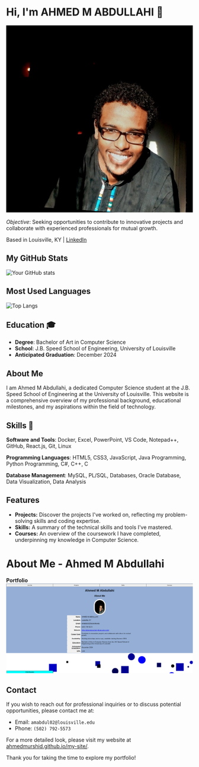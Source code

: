 # Hi, I'm AHMED M ABDULLAHI 👋

![AHMED](src/images/me.jpeg)

*Objective*: Seeking opportunities to contribute to innovative projects and collaborate with experienced professionals for mutual growth.

Based in Louisville, KY | [LinkedIn](https://www.linkedin.com/in/ahmed001a/)

## My GitHub Stats

![Your GitHub stats](https://github-readme-stats.vercel.app/api?username=[Your-GitHub-Username]&show_icons=true)

## Most Used Languages

![Top Langs](https://github-readme-stats.vercel.app/api/top-langs/?username=[Your-GitHub-Username]&layout=compact)

## Education 🎓

- **Degree**: Bachelor of Art in Computer Science
- **School**: J.B. Speed School of Engineering, University of Louisville
- **Anticipated Graduation**: December 2024

## About Me

I am Ahmed M Abdullahi, a dedicated Computer Science student at the J.B. Speed School of Engineering at the University of Louisville. This website is a comprehensive overview of my professional background, educational milestones, and my aspirations within the field of technology.


## Skills 💼

**Software and Tools**: Docker, Excel, PowerPoint, VS Code, Notepad++, GitHub, React.js, Git, Linux

**Programming Languages**: HTML5, CSS3, JavaScript, Java Programming, Python Programming, C#, C++, C

**Database Management**: MySQL, PL/SQL, Databases, Oracle Database, Data Visualization, Data Analysis

## Features

- **Projects:** Discover the projects I've worked on, reflecting my problem-solving skills and coding expertise.
- **Skills:** A summary of the technical skills and tools I've mastered.
- **Courses:** An overview of the coursework I have completed, underpinning my knowledge in Computer Science.

# About Me - Ahmed M Abdullahi
**Portfolio**
![Alt text](just-me2.png ) 

## Contact

If you wish to reach out for professional inquiries or to discuss potential opportunities, please contact me at:

- Email: `amabdul02@louisville.edu`
- Phone: `(502) 792-5573`

For a more detailed look, please visit my website at [ahmedmurshid.github.io/my-site/](https://ahmedmurshid.github.io/my-site/).

Thank you for taking the time to explore my portfolio!
